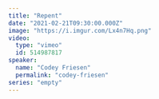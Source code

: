 ```yaml
---
title: "Repent"
date: "2021-02-21T09:30:00.000Z"
image: "https://i.imgur.com/Lx4n7Hq.png"
video:
  type: "vimeo"
  id: 514987817
speaker:
  name: "Codey Friesen"
  permalink: "codey-friesen"
series: "empty"
---
```

